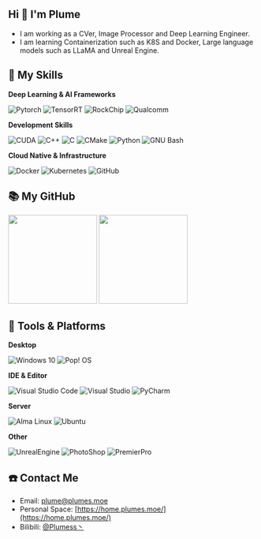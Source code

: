 ## Hi 👋 I'm **Plume**

- I am working as a CVer, Image Processor and Deep Learning Engineer.
- I am learning Containerization such as K8S and Docker, Large language models such as LLaMA and Unreal Engine.

## 🌟 **My Skills**

**Deep Learning & AI Frameworks**

![Pytorch](https://img.shields.io/badge/-Pytorch-EE4C2C?style=flat-square&logo=pytorch&logoColor=fff)
![TensorRT](https://img.shields.io/badge/-TensorRT-76B900?style=flat-square&logo=nvidia&logoColor=fff)
![RockChip](https://img.shields.io/badge/-RKNN-000000?style=flat-square&logo=RockChip&logoColor=fff)
![Qualcomm](https://img.shields.io/badge/-QNN-3253DC?style=flat-square&logo=qualcomm&logoColor=fff)

**Development Skills**

![CUDA](https://img.shields.io/badge/-CUDA-76B900?style=flat-square&logo=nvidia&logoColor=fff)
![C++](https://img.shields.io/badge/-C++-00599C?style=flat-square&logo=cplusplus&logoColor=fff)
![C](https://img.shields.io/badge/-C-A8B9CC?style=flat-square&logo=c&logoColor=fff)
![CMake](https://img.shields.io/badge/-CMake-064F8C?style=flat-square&logo=cmake&logoColor=fff)
![Python](https://img.shields.io/badge/-Python-3776AB?style=flat-square&logo=python&logoColor=fff)
![GNU Bash](https://img.shields.io/badge/-Bash-4EAA25?style=flat-square&logo=gnubash&logoColor=fff)

**Cloud Native & Infrastructure**

![Docker](https://img.shields.io/badge/-Docker%20%28learning%29-2496ED?style=flat-square&logo=docker&logoColor=fff)
![Kubernetes](https://img.shields.io/badge/-Kubernetes%20%28learning%29-326CE5?style=flat-square&logo=kubernetes&logoColor=fff)
![GitHub](https://img.shields.io/badge/-GitHub-181717?style=flat-square&logo=github&logoColor=fff)

## 📚 **My GitHub**

<picture>
  <source
    srcset="https://github-readme-stats.vercel.app/api?username=Plumess&show_icons=true&count_private=true&theme=dark"
    media="(prefers-color-scheme: dark)"
  />
  <source
    srcset="https://github-readme-stats.vercel.app/api?username=Plumess&show_icons=true&count_private=true"
    media="(prefers-color-scheme: light), (prefers-color-scheme: no-preference)"
  />
  <img height="180em" src="https://github-readme-stats.vercel.app/api?username=Plumess&show_icons=true&count_private=true" />
</picture>

<picture>
  <source
    srcset="https://github-readme-stats.vercel.app/api/top-langs/?username=Plumess&langs_count=8&exclude_repo=PLCSmartLock&layout=compact&theme=dark"
    media="(prefers-color-scheme: dark)"
  />
  <source
    srcset="https://github-readme-stats.vercel.app/api/top-langs/?username=Plumess&langs_count=8&exclude_repo=PLCSmartLock&layout=compact"
    media="(prefers-color-scheme: light), (prefers-color-scheme: no-preference)"
  />
  <img height="180em" src="https://github-readme-stats.vercel.app/api/top-langs/?username=Plumess&langs_count=8&exclude_repo=PLCSmartLock&layout=compact" />
</picture>

## 🚉 **Tools & Platforms**

**Desktop**

![Windows 10](https://img.shields.io/badge/-Windows%2010-0078d6?style=flat-square&logo=windows&logoColor=fff)
![Pop! OS](https://img.shields.io/badge/-Pop!%20OS-48B9C7?style=flat-square&logo=popos&logoColor=fff)

**IDE & Editor**

![Visual Studio Code](https://img.shields.io/badge/-Visual%20Studio%20Code-007ACC?style=flat-square&logo=visual-studio-code&logoColor=fff)
![Visual Studio](https://img.shields.io/badge/-Visual%20Studio-4E3188?style=flat-square&logo=visual-studio&logoColor=fff)
![PyCharm](https://img.shields.io/badge/-PyCharm-000000?style=flat-square&logo=pycharm&logoColor=fff)


**Server**

![Alma Linux](https://img.shields.io/badge/-AlmaLinux-000000?style=flat-square&logo=almalinux&logoColor=fff)
![Ubuntu](https://img.shields.io/badge/-Ubuntu-E95420?style=flat-square&logo=ubuntu&logoColor=fff)



**Other**

![UnrealEngine](https://img.shields.io/badge/-Unreal%20Engine%20%28learning%29-0E1128?style=flat-square&logo=unrealengine&logoColor=fff)
![PhotoShop](https://img.shields.io/badge/-PhotoShop%20%28learning%29-31A8FF?style=flat-square&logo=adobephotoshop&logoColor=fff)
![PremierPro](https://img.shields.io/badge/-PremierPro%20%28learning%29-0E1128?style=flat-square&logo=adobepremierepro&logoColor=fff)

## ☎️ **Contact Me**

- Email: <a href="mailto:plume@plumes.moe">plume@plumes.moe</a>
- Personal Space: [https://home.plumes.moe/](https://home.plumes.moe/)
- Bilibili: [@Plumess丶](https://space.bilibili.com/13544842)

